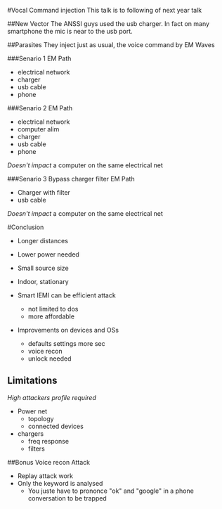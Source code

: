 
#Vocal Command injection
This talk is to following of next year talk

##New Vector
The ANSSI guys used the usb charger.
In fact on many smartphone the mic is near to the usb port.

##Parasites
They inject just as usual, the voice command by EM Waves

###Senario 1
EM Path
* electrical network
* charger
* usb cable
* phone

###Senario 2
EM Path
* electrical network
* computer alim
* charger
* usb cable
* phone

*Doesn't impact* a computer on the same electrical net

###Senario 3
Bypass charger filter
EM Path
* Charger with filter
* usb cable

*Doesn't impact* a computer on the same electrical net

#Conclusion
* Longer distances
* Lower power needed
* Small source size
* Indoor, stationary

* Smart IEMI can be efficient attack
  * not limited to dos
  * more affordable
 
* Improvements on devices and OSs
  * defaults settings more sec
  * voice recon
  * unlock needed

## Limitations
*High attackers profile required*

* Power net
  * topology
  * connected devices
* chargers
  * freq response
  * filters 

##Bonus Voice recon Attack
* Replay attack work
* Only the keyword is analysed
  * You juste have to prononce "ok" and "google" in a phone conversation to be trapped


